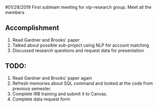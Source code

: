 #01/28/2019
First subteam meeting for vip-research group. Meet all the members

## Accomplishment
1. Read Gardner and Brooks' paper 
2. Talked about possible sub-project using NLP for account matching
3. Discussed research questions and request data for presentation

## TODO:
1. Read Gardner and Brooks' paper again 
2. Refresh memories about SQL command and looked at the code from previous semester. 
3. Complete IRB training and submit it to Canvas. 
4. Complete data request form 

